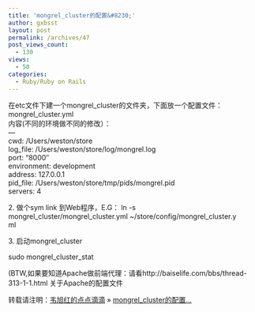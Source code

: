 ```yaml
---
title: 'mongrel_cluster的配置&#8230;'
author: gxbsst
layout: post
permalink: /archives/47
post_views_count:
  - 130
views:
  - 50
categories:
  - Ruby/Ruby on Rails
---
```

<div>
  在etc文件下建一个mongrel_cluster的文件夹，下面放一个配置文件：mongrel_cluster.yml<br />内容(不同的环境做不同的修改）：<br />&#8212;<br />cwd: /Users/weston/store<br />log_file: /Users/weston/store/log/mongrel.log<br />port: &#8220;8000&#8243;<br />environment: development<br />address: 127.0.0.1<br />pid_file: /Users/weston/store/tmp/pids/mongrel.pid<br />servers: 4</p> <p>
    2. 做个sym link 到Web程序，E.G： ln -s mongrel_cluster/mongrel_cluster.yml ~/store/config/mongrel_cluster.y<br />ml
  </p>
  
  <p>
    3. 启动mongrel_cluster
  </p>
  
  <p>
    sudo mongrel_cluster_stat
  </p>
  
  <p>
    (BTW,如果要知道Apache做前端代理：请看http://baiselife.com/bbs/thread-313-1-1.html 关于Apache的配置文件
  </p>
</div>

转载请注明：[韦旭红的点点滴滴][1] &raquo; [mongrel_cluster的配置&#8230;][2]

 [1]: http://www.weixuhong.com
 [2]: http://www.weixuhong.com/archives/47